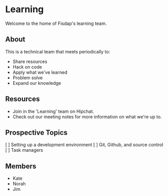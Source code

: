 # Learning

Welcome to the home of Fisdap's learning team. 

## About

This is a technical team that meets periodically to:

- Share resources
- Hack on code
- Apply what we've learned
- Problem solve
- Expand our knowledge

## Resources

- Join in the 'Learning' team on Hipchat.
- Check out our meeting notes for more information on what we're up to.


## Prospective Topics
[ ] Setting up a development environment
[ ] Git, Github, and source control
[ ] Task managers


## Members

- Kate
- Norah
- Jim
